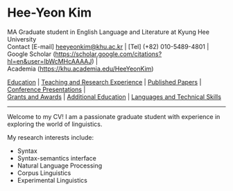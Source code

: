 # Hee-Yeon Kim
MA Graduate student in English Language and Literature at Kyung Hee University
\
Contact [E-mail] heeyeonkim@khu.ac.kr | [Tel] (+82) 010-5489-4801 |
\
Google Scholar (https://scholar.google.com/citations?hl=en&user=lbWcMHcAAAAJ) |
\
Academia (https://khu.academia.edu/HeeYeonKim)

[Education](education.md) | [Teaching and Research Experience](experience.md) | [Published Papers](published.md) | [Conference Presentations](conference.md) | 
\
[Grants and Awards](grants.md) | [Additional Education](addedu.md) | [Languages and Technical Skills](langtech.md)

---

Welcome to my CV! I am a passionate graduate student with experience in exploring the world of linguistics.

My research interests include:
+ Syntax
+ Syntax-semantics interface
+ Natural Language Processing
+ Corpus Linguistics
+ Experimental Linguistics
